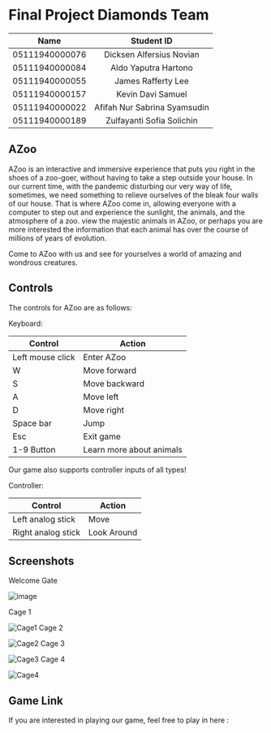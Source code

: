 # Final Project Diamonds Team

|Name|Student ID|
|:----------:|:-----------:|
|05111940000076  |  Dicksen Alfersius Novian|
|05111940000084  |  Aldo Yaputra Hartono |
|05111940000055  |  James Rafferty Lee |
|05111940000157  |  Kevin Davi Samuel |
|05111940000022  |  Afifah Nur Sabrina Syamsudin |
|05111940000189  |  Zulfayanti Sofia Solichin |


## AZoo

AZoo is an interactive and immersive experience that puts you right in the shoes of a zoo-goer, without having to take a step outside your house. In our current time, with the pandemic disturbing our very way of life, sometimes, we need something to relieve ourselves of the bleak four walls of our house. That is where AZoo come in, allowing everyone with a computer to step out and experience the sunlight, the animals, and the atmosphere of a zoo. view the majestic animals in AZoo, or perhaps you are more interested the information that each animal has over the course of millions of years of evolution.

Come to AZoo with us and see for yourselves a world of amazing and wondrous creatures.

## Controls

The controls for AZoo are as follows:

Keyboard:

|Control|Action|
|-------|------|
|Left mouse click| Enter AZoo|
|W|Move forward|
|S|Move backward|
|A|Move left|
|D|Move right|
|Space bar|Jump|
|Esc|Exit game|
|1-9 Button|Learn more about animals|

Our game also supports controller inputs of all types!

Controller:

|Control|Action|
|-------|------|
|Left analog stick|Move|
|Right analog stick|Look Around|

## Screenshots
Welcome Gate

![image](https://user-images.githubusercontent.com/68369091/146406756-a36c3660-f30b-405b-a4cf-85e7c23bff47.png)

Cage 1

![Cage1](https://user-images.githubusercontent.com/75364000/146399299-4d29d4de-2354-4bab-9764-3b00ece45a51.jpg)
Cage 2

![Cage2](https://user-images.githubusercontent.com/75364000/146399294-dc39f5f2-d34b-4bda-9614-75949fdb7606.jpeg)
Cage 3

![Cage3](https://user-images.githubusercontent.com/75364000/146399285-1fac262d-d07e-49e4-9e3b-1f34125e818f.jpeg)
Cage 4

![Cage4](https://user-images.githubusercontent.com/75364000/146399279-f6d21d18-e998-4e0e-a5ed-0d8041c3246e.jpeg)
## Game Link

If you are interested in playing our game, feel free to play in here : 
